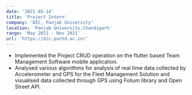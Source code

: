 ```yaml
---
date: '2021-05-14'
title: 'Project Intern'
company: 'DIC, Panjab University'
location: 'Panjab University,Chandigarh'
range: 'May 2021 - Nov 2021'
url: 'https://dic.puchd.ac.in/'
---
```


- Implemented the Project CRUD operation on the flutter based Team Management Software mobile application.
- Analysed various algorithms for analysis of real time data collected by Accelerometer and GPS for the Fleet Management Solution and visualised data collected through GPS using Folium library and Open Street API.

